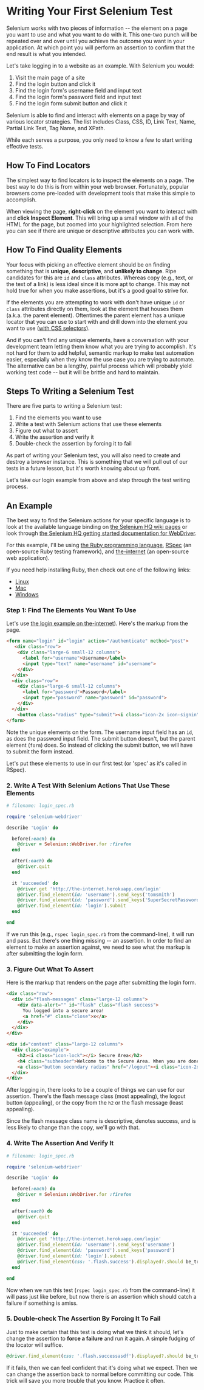 # Writing Your First Selenium Test

Selenium works with two pieces of information -- the element on a page you want to use and what you want to do with it. This one-two punch will be repeated over and over until you achieve the outcome you want in your application. At which point you will perform an assertion to confirm that the end result is what you intended.

Let's take logging in to a website as an example. With Selenium you would:

1. Visit the main page of a site
2. Find the login button and click it
3. Find the login form's username field and input text
4. Find the login form's password field and input text
5. Find the login form submit button and click it

Selenium is able to find and interact with elements on a page by way of various locator strategies. The list includes Class, CSS, ID, Link Text, Name, Partial Link Text, Tag Name, and XPath.

While each serves a purpose, you only need to know a few to start writing effective tests.

## How To Find Locators

The simplest way to find locators is to inspect the elements on a page. The best way to do this is from within your web browser. Fortunately, popular browsers come pre-loaded with development tools that make this simple to accomplish.

When viewing the page, __right-click__ on the element you want to interact with and __click Inspect Element__. This will bring up a small window with all of the HTML for the page, but zoomed into your highlighted selection. From here you can see if there are unique or descriptive attributes you can work with.

## How To Find Quality Elements

Your focus with picking an effective element should be on finding something that is __unique__, __descriptive__, and __unlikely to change__. Ripe candidates for this are `id` and `class` attributes. Whereas copy (e.g., text, or the text of a link) is less ideal since it is more apt to change. This may not hold true for when you make assertions, but it's a good goal to strive for.

If the elements you are attempting to work with don't have unique `id` or `class` attributes directly on them, look at the element that houses them (a.k.a. the parent element). Oftentimes the parent element has a unique locator that you can use to start with and drill down into the element you want to use ([with CSS selectors](http://saucelabs.com/resources/selenium/css-selectors)).

And if you can't find any unique elements, have a conversation with your development team letting them know what you are trying to accomplish. It's not hard for them to add helpful, semantic markup to make test automation easier, especially when they know the use case you are trying to automate. The alternative can be a lengthy, painful process which will probably yield working test code -- but it will be brittle and hard to maintain.

## Steps To Writing a Selenium Test

There are five parts to writing a Selenium test:

1. Find the elements you want to use
2. Write a test with Selenium actions that use these elements
3. Figure out what to assert
4. Write the assertion and verify it
5. Double-check the assertion by forcing it to fail

As part of writing your Selenium test, you will also need to create and destroy a browser instance. This is something that we will pull out of our tests in a future lesson, but it's worth knowing about up front.

Let's take our login example from above and step through the test writing process.

## An Example

The best way to find the Selenium actions for your specific language is to look at the available language binding on [the Selenium HQ wiki pages](https://code.google.com/p/selenium/w/list) or look through [the Selenium HQ getting started documentation for WebDriver](http://docs.seleniumhq.org/docs/03_webdriver.jsp#selenium-webdriver-api-commands-and-operations).

For this example, I'll be using [the Ruby programming language](https://www.ruby-lang.org/en/), [RSpec](http://rspec.info/) (an open-source Ruby testing framework), and [the-internet](https://github.com/tourdedave/the-internet) (an open-source web application).

If you need help installing Ruby, then check out one of the following links:

+ [Linux](http://davehaeffner.com/selenium-guidebook/install/ruby/linux/)
+ [Mac](http://davehaeffner.com/selenium-guidebook/install/ruby/mac/)
+ [Windows](http://davehaeffner.com/selenium-guidebook/install/ruby/windows/)

### Step 1: Find The Elements You Want To Use

Let's use [the login example on the-internet](http://the-internet.herokuapp.com/login)). Here's the markup from the page.

```html
<form name="login" id="login" action="/authenticate" method="post">
   <div class="row">
    <div class="large-6 small-12 columns">
      <label for="username">Username</label>
      <input type="text" name="username" id="username">
    </div>
  </div>
  <div class="row">
    <div class="large-6 small-12 columns">
      <label for="password">Password</label>
      <input type="password" name="password" id="password">
    </div>
  </div>
    <button class="radius" type="submit"><i class="icon-2x icon-signin"> Login</i></button>
</form>
```

Note the unique elements on the form. The username input field has an `id`, as does the password input field. The submit button doesn't, but the parent element (`form`) does. So instead of clicking the submit button, we will have to submit the form instead.

Let's put these elements to use in our first test (or 'spec' as it's called in RSpec).

### 2. Write A Test With Selenium Actions That Use These Elements

```ruby
# filename: login_spec.rb

require 'selenium-webdriver'

describe 'Login' do

  before(:each) do
    @driver = Selenium::WebDriver.for :firefox
  end

  after(:each) do
    @driver.quit
  end

  it 'succeeded' do
    @driver.get 'http://the-internet.herokuapp.com/login'
    @driver.find_element(id: 'username').send_keys('tomsmith')
    @driver.find_element(id: 'password').send_keys('SuperSecretPassword!')
    @driver.find_element(id: 'login').submit
  end

end
```

If we run this (e.g., `rspec login_spec.rb` from the command-line), it will run and pass. But there's one thing missing -- an assertion. In order to find an element to make an assertion against, we need to see what the markup is after submitting the login form.

### 3. Figure Out What To Assert

Here is the markup that renders on the page after submitting the login form.

```html
<div class="row">
  <div id="flash-messages" class="large-12 columns">
    <div data-alert="" id="flash" class="flash success">
      You logged into a secure area!
      <a href="#" class="close">x</a>
    </div>
  </div>
</div>

<div id="content" class="large-12 columns">
  <div class="example">
    <h2><i class="icon-lock"></i> Secure Area</h2>
    <h4 class="subheader">Welcome to the Secure Area. When you are done click logout below.</h4>
    <a class="button secondary radius" href="/logout"><i class="icon-2x icon-signout"> Logout</i></a>
  </div>
</div>
```

After logging in, there looks to be a couple of things we can use for our assertion. There's the flash message class (most appealing), the logout button (appealing), or the copy from the `h2` or the flash message (least appealing).

Since the flash message class name is descriptive, denotes success, and is less likely to change than the copy, we'll go with that.

### 4. Write The Assertion And Verify It

```ruby
# filename: login_spec.rb

require 'selenium-webdriver'

describe 'Login' do

  before(:each) do
    @driver = Selenium::WebDriver.for :firefox
  end

  after(:each) do
    @driver.quit
  end

  it 'succeeded' do
    @driver.get 'http://the-internet.herokuapp.com/login'
    @driver.find_element(id: 'username').send_keys('username')
    @driver.find_element(id: 'password').send_keys('password')
    @driver.find_element(id: 'login').submit
    @driver.find_element(css: '.flash.success').displayed?.should be_true
  end

end
```

Now when we run this test (`rspec login_spec.rb` from the command-line) it will pass just like before, but now there is an assertion which should catch a failure if something is amiss.

### 5. Double-check The Assertion By Forcing It To Fail

Just to make certain that this test is doing what we think it should, let's change the assertion to __force a failure__ and run it again. A simple fudging of the locator will suffice.

```ruby
@driver.find_element(css: '.flash.successasdf').displayed?.should be_true
```

If it fails, then we can feel confident that it's doing what we expect. Then we can change the assertion back to normal before committing our code. This trick will save you more trouble that you know. Practice it often.
